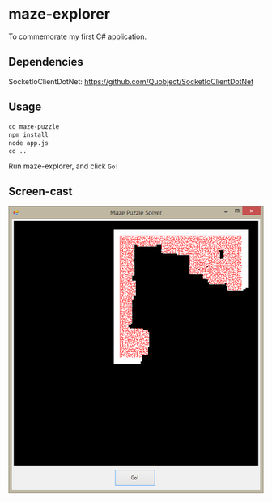 # maze-explorer

To commemorate my first C# application.

## Dependencies

SocketIoClientDotNet: https://github.com/Quobject/SocketIoClientDotNet

## Usage

	cd maze-puzzle
	npm install
	node app.js
	cd ..

Run maze-explorer, and click `Go!`

## Screen-cast

![](https://raw.githubusercontent.com/foreverbell/maze-explorer/master/screen-cast.png)